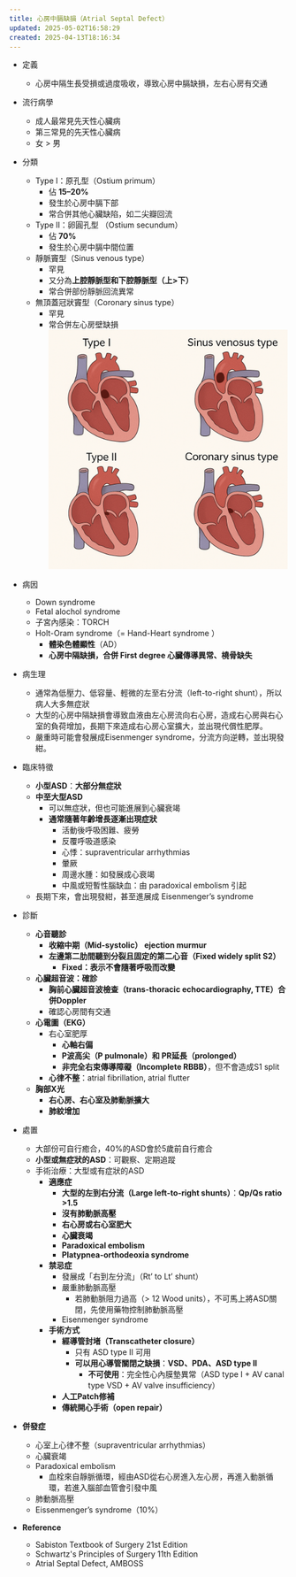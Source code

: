 ```yaml
---
title: 心房中膈缺損（Atrial Septal Defect）
updated: 2025-05-02T16:58:29
created: 2025-04-13T18:16:34
---
```


- 定義
  - 心房中隔生長受損或過度吸收，導致心房中膈缺損，左右心房有交通
- 流行病學
  - 成人最常見先天性心臟病
  - 第三常見的先天性心臟病
  - 女 \> 男
- 分類
  - Type I：原孔型（Ostium primum）
    - 佔 **15–20%**
    - 發生於心房中膈下部
    - 常合併其他心臟缺陷，如二尖瓣回流
  - Type II：卵圓孔型 （Ostium secundum）
    - 佔 **70%**
    - 發生於心房中膈中間位置
  - 靜脈竇型（Sinus venous type）
    - 罕見
    - 又分為**上腔靜脈型和下腔靜脈型（上\>下）**
    - 常合併部份靜脈回流異常
  - 無頂蓋冠狀竇型（Coronary sinus type）
    - 罕見
    - 常合併左心房壁缺損
![image1](../../../resources/e5f4cc01783e4de29ac0a8f9fcb751c0.png)

- 病因
  - Down syndrome
  - Fetal alochol syndrome
  - 子宮內感染：TORCH
  - Holt-Oram syndrome（= Hand-Heart syndrome ）
    - **體染色體顯性**（AD）
    - **心房中隔缺損，合併 First degree 心臟傳導異常、橈骨缺失**
- 病生理
  - 通常為低壓力、低容量、輕微的左至右分流（left-to-right shunt），所以病人大多無症狀
  - 大型的心房中隔缺損會導致血液由左心房流向右心房，造成右心房與右心室的負荷增加，長期下來造成右心房心室擴大，並出現代償性肥厚。
  - 嚴重時可能會發展成Eisenmenger syndrome，分流方向逆轉，並出現發紺。
- 臨床特徵
  - **小型ASD**：**大部分無症狀**
  - **中至大型ASD**
    - 可以無症狀，但也可能進展到心臟衰竭
    - **通常隨著年齡增長逐漸出現症狀**
      - 活動後呼吸困難、疲勞
      - 反覆呼吸道感染
      - 心悸：supraventricular arrhythmias
      - 暈厥
      - 周邊水腫：如發展成心衰竭
      - 中風或短暫性腦缺血：由 paradoxical embolism 引起
  - 長期下來，會出現發紺，甚至進展成 Eisenmenger’s syndrome
- 診斷
  - **心音聽診**
    - **收縮中期（Mid-systolic） ejection murmur**
    - **左邊第二肋間聽到分裂且固定的第二心音（Fixed widely split S2）**
      - **Fixed：表示不會隨著呼吸而改變**
  - **心臟超音波：確診**
    - **胸前心臟超音波檢查（trans-thoracic echocardiography, TTE）合併Doppler**
    - 確認心房間有交通
  - **心電圖（EKG）**
    - 右心室肥厚
      - **心軸右偏**
      - **P波高尖（P pulmonale）和 PR延長（prolonged）**
      - **非完全右束傳導障礙（Incomplete RBBB）**，但不會造成S1 split
    - **心律不整**：atrial fibrillation, atrial flutter
  - **胸部X光**
    - **右心房、右心室及肺動脈擴大**
    - **肺紋增加**
- 處置
  - 大部份可自行癒合，40%的ASD會於5歲前自行癒合
  - **小型或無症狀的ASD**：可觀察、定期追蹤
  - 手術治療：大型或有症狀的ASD
    - **適應症**
      - **大型的左到右分流（Large left-to-right shunts）**：**Qp/Qs ratio \>1.5**
      - **沒有肺動脈高壓**
      - **右心房或右心室肥大**
      - **心臟衰竭**
      - **Paradoxical embolism**
      - **Platypnea-orthodeoxia syndrome**
    - **禁忌症**
      - 發展成「右到左分流」（Rt’ to Lt’ shunt）
      - 嚴重肺動脈高壓
        - 若肺動脈阻力過高（\> 12 Wood units），不可馬上將ASD關閉，先使用藥物控制肺動脈高壓
      - Eisenmenger syndrome
    - **手術方式**
      - **經導管封堵（Transcatheter closure）**
        - 只有 ASD type II 可用
        - **可以用心導管關閉之缺損**：**VSD、PDA、ASD type II**
          - **不可使用**：完全性心內膜墊異常（ASD type I + AV canal type VSD + AV valve insufficiency）
      - **人工Patch修補**
      - **傳統開心手術（open repair）**
- **併發症**
  - 心室上心律不整（supraventricular arrhythmias）
  - 心臟衰竭
  - Paradoxical embolism
    - 血栓來自靜脈循環，經由ASD從右心房進入左心房，再進入動脈循環，若進入腦部血管會引發中風
  - 肺動脈高壓
  - Eissenmenger’s syndrome（10%）
- **Reference**
  - Sabiston Textbook of Surgery 21st Edition
  - Schwartz's Principles of Surgery 11th Edition
  - Atrial Septal Defect, AMBOSS
